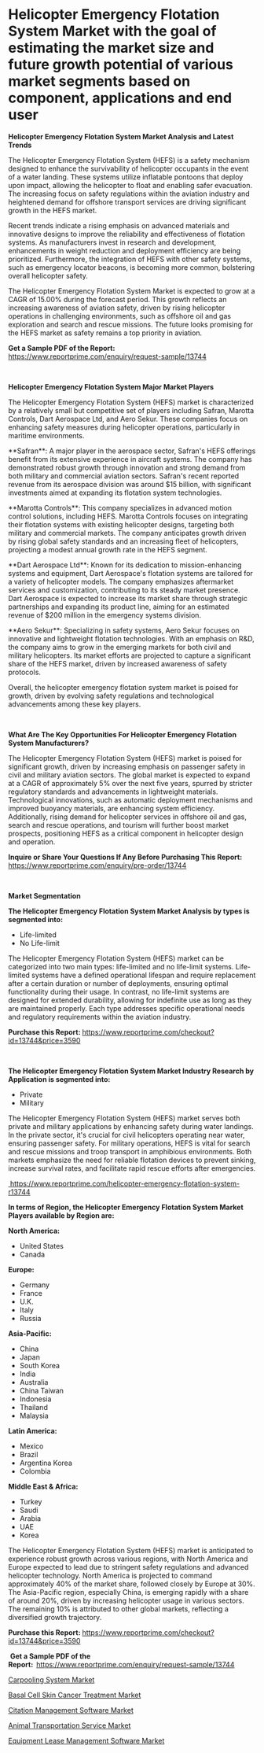 <p><h1>Helicopter Emergency Flotation System Market with the goal of estimating the market size and future growth potential of various market segments based on component, applications and end user</h1></p><p><strong>Helicopter Emergency Flotation System Market Analysis and Latest Trends</strong></p>
<p><p>The Helicopter Emergency Flotation System (HEFS) is a safety mechanism designed to enhance the survivability of helicopter occupants in the event of a water landing. These systems utilize inflatable pontoons that deploy upon impact, allowing the helicopter to float and enabling safer evacuation. The increasing focus on safety regulations within the aviation industry and heightened demand for offshore transport services are driving significant growth in the HEFS market.</p><p>Recent trends indicate a rising emphasis on advanced materials and innovative designs to improve the reliability and effectiveness of flotation systems. As manufacturers invest in research and development, enhancements in weight reduction and deployment efficiency are being prioritized. Furthermore, the integration of HEFS with other safety systems, such as emergency locator beacons, is becoming more common, bolstering overall helicopter safety.</p><p>The Helicopter Emergency Flotation System Market is expected to grow at a CAGR of 15.00% during the forecast period. This growth reflects an increasing awareness of aviation safety, driven by rising helicopter operations in challenging environments, such as offshore oil and gas exploration and search and rescue missions. The future looks promising for the HEFS market as safety remains a top priority in aviation.</p></p>
<p><strong>Get a Sample PDF of the Report:&nbsp;</strong> <a href="https://www.reportprime.com/enquiry/request-sample/13744?utm_campaign=11&utm_medium=2&utm_source=Github&utm_content=ia&utm_term=20032025&utm_id=helicopter-emergency-flotation-system">https://www.reportprime.com/enquiry/request-sample/13744</a></p>
<p>&nbsp;</p>
<p><strong>Helicopter Emergency Flotation System Major Market Players</strong></p>
<p><p>The Helicopter Emergency Flotation System (HEFS) market is characterized by a relatively small but competitive set of players including Safran, Marotta Controls, Dart Aerospace Ltd, and Aero Sekur. These companies focus on enhancing safety measures during helicopter operations, particularly in maritime environments.</p><p>**Safran**: A major player in the aerospace sector, Safran's HEFS offerings benefit from its extensive experience in aircraft systems. The company has demonstrated robust growth through innovation and strong demand from both military and commercial aviation sectors. Safran's recent reported revenue from its aerospace division was around $15 billion, with significant investments aimed at expanding its flotation system technologies.</p><p>**Marotta Controls**: This company specializes in advanced motion control solutions, including HEFS. Marotta Controls focuses on integrating their flotation systems with existing helicopter designs, targeting both military and commercial markets. The company anticipates growth driven by rising global safety standards and an increasing fleet of helicopters, projecting a modest annual growth rate in the HEFS segment.</p><p>**Dart Aerospace Ltd**: Known for its dedication to mission-enhancing systems and equipment, Dart Aerospace's flotation systems are tailored for a variety of helicopter models. The company emphasizes aftermarket services and customization, contributing to its steady market presence. Dart Aerospace is expected to increase its market share through strategic partnerships and expanding its product line, aiming for an estimated revenue of $200 million in the emergency systems division.</p><p>**Aero Sekur**: Specializing in safety systems, Aero Sekur focuses on innovative and lightweight flotation technologies. With an emphasis on R&D, the company aims to grow in the emerging markets for both civil and military helicopters. Its market efforts are projected to capture a significant share of the HEFS market, driven by increased awareness of safety protocols.</p><p>Overall, the helicopter emergency flotation system market is poised for growth, driven by evolving safety regulations and technological advancements among these key players.</p></p>
<p>&nbsp;</p>
<p><strong>What Are The Key Opportunities For Helicopter Emergency Flotation System Manufacturers?</strong></p>
<p><p>The Helicopter Emergency Flotation System (HEFS) market is poised for significant growth, driven by increasing emphasis on passenger safety in civil and military aviation sectors. The global market is expected to expand at a CAGR of approximately 5% over the next five years, spurred by stricter regulatory standards and advancements in lightweight materials. Technological innovations, such as automatic deployment mechanisms and improved buoyancy materials, are enhancing system efficiency. Additionally, rising demand for helicopter services in offshore oil and gas, search and rescue operations, and tourism will further boost market prospects, positioning HEFS as a critical component in helicopter design and operation.</p></p>
<p><strong>Inquire or Share Your Questions If Any Before Purchasing This Report:</strong> <a href="https://www.reportprime.com/enquiry/pre-order/13744?utm_campaign=11&utm_medium=2&utm_source=Github&utm_content=ia&utm_term=20032025&utm_id=helicopter-emergency-flotation-system">https://www.reportprime.com/enquiry/pre-order/13744</a></p>
<p>&nbsp;</p>
<p><strong>Market Segmentation</strong></p>
<p><strong>The Helicopter Emergency Flotation System Market Analysis by types is segmented into:</strong></p>
<p><ul><li>Life-limited</li><li>No Life-limit</li></ul></p>
<p><p>The Helicopter Emergency Flotation System (HEFS) market can be categorized into two main types: life-limited and no life-limit systems. Life-limited systems have a defined operational lifespan and require replacement after a certain duration or number of deployments, ensuring optimal functionality during their usage. In contrast, no life-limit systems are designed for extended durability, allowing for indefinite use as long as they are maintained properly. Each type addresses specific operational needs and regulatory requirements within the aviation industry.</p></p>
<p><strong>Purchase this Report:&nbsp;</strong><a href="https://www.reportprime.com/checkout?id=13744&price=3590&utm_campaign=11&utm_medium=2&utm_source=Github&utm_content=ia&utm_term=20032025&utm_id=helicopter-emergency-flotation-system">https://www.reportprime.com/checkout?id=13744&price=3590</a></p>
<p>&nbsp;</p>
<p><strong>The Helicopter Emergency Flotation System Market Industry Research by Application is segmented into:</strong></p>
<p><ul><li>Private</li><li>Military</li></ul></p>
<p><p>The Helicopter Emergency Flotation System (HEFS) market serves both private and military applications by enhancing safety during water landings. In the private sector, it's crucial for civil helicopters operating near water, ensuring passenger safety. For military operations, HEFS is vital for search and rescue missions and troop transport in amphibious environments. Both markets emphasize the need for reliable flotation devices to prevent sinking, increase survival rates, and facilitate rapid rescue efforts after emergencies.</p></p>
<p><a href="https://www.reportprime.com/helicopter-emergency-flotation-system-r13744?utm_campaign=11&utm_medium=2&utm_source=Github&utm_content=ia&utm_term=20032025&utm_id=helicopter-emergency-flotation-system">&nbsp;https://www.reportprime.com/helicopter-emergency-flotation-system-r13744</a></p>
<p><strong>In terms of Region, the Helicopter Emergency Flotation System Market Players available by Region are:</strong></p>
<p>
    <p> <strong> North America: </strong>
        <ul>
            <li>United States</li>
            <li>Canada</li>
        </ul>
        </p> 
    <p> <strong> Europe: </strong>
        <ul>
            <li>Germany</li>
            <li>France</li>
            <li>U.K.</li>
            <li>Italy</li>
            <li>Russia</li>
        </ul>
        </p> 
    <p> <strong> Asia-Pacific: </strong>
        <ul>
            <li>China</li>
            <li>Japan</li>
            <li>South Korea</li>
            <li>India</li>
            <li>Australia</li>
            <li>China Taiwan</li>
            <li>Indonesia</li>
            <li>Thailand</li>
            <li>Malaysia</li>
        </ul>
        </p> 
    <p> <strong> Latin America: </strong>
        <ul>
            <li>Mexico</li>
            <li>Brazil</li>
            <li>Argentina Korea</li>
            <li>Colombia</li>
        </ul>
        </p> 
    <p> <strong> Middle East & Africa: </strong>
        <ul>
            <li>Turkey</li>
            <li>Saudi</li>
            <li>Arabia</li>
            <li>UAE</li>
            <li>Korea</li>
        </ul>
    </p>
    </p>
<p><p>The Helicopter Emergency Flotation System (HEFS) market is anticipated to experience robust growth across various regions, with North America and Europe expected to lead due to stringent safety regulations and advanced helicopter technology. North America is projected to command approximately 40% of the market share, followed closely by Europe at 30%. The Asia-Pacific region, especially China, is emerging rapidly with a share of around 20%, driven by increasing helicopter usage in various sectors. The remaining 10% is attributed to other global markets, reflecting a diversified growth trajectory.</p></p>
<p><strong>Purchase this Report: </strong><a href="https://www.reportprime.com/checkout?id=13744&price=3590&utm_campaign=11&utm_medium=2&utm_source=Github&utm_content=ia&utm_term=20032025&utm_id=helicopter-emergency-flotation-system">https://www.reportprime.com/checkout?id=13744&price=3590</a></p>
<p>&nbsp;<strong>Get a Sample PDF of the Report:&nbsp;&nbsp;</strong><a href="https://www.reportprime.com/enquiry/request-sample/13744?utm_campaign=11&utm_medium=2&utm_source=Github&utm_content=ia&utm_term=20032025&utm_id=helicopter-emergency-flotation-system">https://www.reportprime.com/enquiry/request-sample/13744</a></p>
<p><strong></strong></p>
<p><p><a href="https://github.com/zappasuccofz/Market-Research-Report-List-1/blob/main/carpooling-system-market.md?utm_campaign=11&utm_medium=2&utm_source=Github&utm_content=ia&utm_term=20032025&utm_id=helicopter-emergency-flotation-system">Carpooling System Market</a></p><p><a href="https://github.com/lamlebienz7j/Market-Research-Report-List-1/blob/main/basal-cell-skin-cancer-treatment-market.md?utm_campaign=11&utm_medium=2&utm_source=Github&utm_content=ia&utm_term=20032025&utm_id=helicopter-emergency-flotation-system">Basal Cell Skin Cancer Treatment Market</a></p><p><a href="https://github.com/sanokdagada01/Market-Research-Report-List-1/blob/main/citation-management-software-market.md?utm_campaign=11&utm_medium=2&utm_source=Github&utm_content=ia&utm_term=20032025&utm_id=helicopter-emergency-flotation-system">Citation Management Software Market</a></p><p><a href="https://github.com/haajipauget/Market-Research-Report-List-1/blob/main/animal-transportation-service-market.md?utm_campaign=11&utm_medium=2&utm_source=Github&utm_content=ia&utm_term=20032025&utm_id=helicopter-emergency-flotation-system">Animal Transportation Service Market</a></p><p><a href="https://github.com/popoialraih3/Market-Research-Report-List-1/blob/main/equipment-lease-management-software-market.md?utm_campaign=11&utm_medium=2&utm_source=Github&utm_content=ia&utm_term=20032025&utm_id=helicopter-emergency-flotation-system">Equipment Lease Management Software Market</a></p></p>